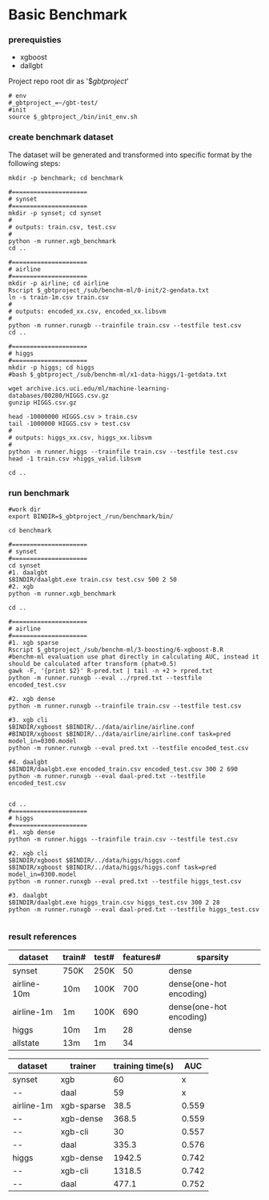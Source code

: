 Basic Benchmark
===================

### prerequisties

+ xgboost
+ dallgbt

Project repo root dir as '$_gbtproject_'

```
# env
#_gbtproject_=~/gbt-test/
#init
source $_gbtproject_/bin/init_env.sh
```

### create benchmark dataset

The dataset will be generated and transformed into specific format by the following steps:

```
mkdir -p benchmark; cd benchmark

#=====================
# synset
#=====================
mkdir -p synset; cd synset
#
# outputs: train.csv, test.csv
#
python -m runner.xgb_benchmark
cd ..

#=====================
# airline
#=====================
mkdir -p airline; cd airline
Rscript $_gbtproject_/sub/benchm-ml/0-init/2-gendata.txt
ln -s train-1m.csv train.csv
#
# outputs: encoded_xx.csv, encoded_xx.libsvm
#
python -m runner.runxgb --trainfile train.csv --testfile test.csv
cd ..

#=====================
# higgs
#=====================
mkdir -p higgs; cd higgs
#bash $_gbtproject_/sub/benchm-ml/x1-data-higgs/1-getdata.txt

wget archive.ics.uci.edu/ml/machine-learning-databases/00280/HIGGS.csv.gz
gunzip HIGGS.csv.gz

head -10000000 HIGGS.csv > train.csv
tail -1000000 HIGGS.csv > test.csv
#
# outputs: higgs_xx.csv, higgs_xx.libsvm
#
python -m runner.higgs --trainfile train.csv --testfile test.csv
head -1 train.csv >higgs_valid.libsvm

cd ..

```

### run benchmark
```
#work dir
export BINDIR=$_gbtproject_/run/benchmark/bin/

cd benchmark

#=====================
# synset
#=====================
cd synset
#1. daalgbt
$BINDIR/daalgbt.exe train.csv test.csv 500 2 50
#2. xgb
python -m runner.xgb_benchmark

cd ..

#=====================
# airline
#=====================
#1. xgb sparse
Rscript $_gbtproject_/sub/benchm-ml/3-boosting/6-xgboost-B.R
#benchm-ml evaluation use phat directly in calculating AUC, instead it should be calculated after transform (phat>0.5)
gawk -F, '{print $2}' R-pred.txt | tail -n +2 > rpred.txt
python -m runner.runxgb --eval ../rpred.txt --testfile encoded_test.csv

#2. xgb dense
python -m runner.runxgb --trainfile train.csv --testfile test.csv

#3. xgb cli
$BINDIR/xgboost $BINDIR/../data/airline/airline.conf
#BINDIR/xgboost $BINDIR/../data/airline/airline.conf task=pred model_in=0300.model
python -m runner.runxgb --eval pred.txt --testfile encoded_test.csv

#4. daalgbt
$BINDIR/daalgbt.exe encoded_train.csv encoded_test.csv 300 2 690
python -m runner.runxgb --eval daal-pred.txt --testfile encoded_test.csv


cd ..
#=====================
# higgs
#=====================
#1. xgb dense
python -m runner.higgs --trainfile train.csv --testfile test.csv

#2. xgb cli
$BINDIR/xgboost $BINDIR/../data/higgs/higgs.conf
$BINDIR/xgboost $BINDIR/../data/higgs/higgs.conf task=pred model_in=0300.model
python -m runner.runxgb --eval pred.txt --testfile higgs_test.csv

#3. daalgbt
$BINDIR/daalgbt.exe higgs_train.csv higgs_test.csv 300 2 28
python -m runner.runxgb --eval daal-pred.txt --testfile higgs_test.csv


```


### result references 

dataset     |   train#   | test#    | features#     |  sparsity
---         |   ---     | --        |   --------    |   ----------
synset      | 750K      | 250K      |   50          |  dense
airline-10m|  10m   | 100K      |   700         |  dense(one-hot encoding) 
airline-1m  |  1m   | 100K      |   690         |  dense(one-hot encoding) 
higgs       | 10m   |   1m      |   28          |  dense
allstate    | 13m   |   1m      |   34          |  

dataset | trainer |  training time(s)   |   AUC
----    | ----    |  -------         |   -----------
synset  | xgb     |  60              | x
--        | daal    |  59              | x
airline-1m| xgb-sparse  | 38.5  |   0.559
--        | xgb-dense  | 368.5  |   0.559
--        | xgb-cli   | 30  | 0.557
--        | daal  |   335.3   | 0.576
higgs     | xgb-dense  | 1942.5  |   0.742
--        | xgb-cli   | 1318.5  | 0.742
--        | daal  | 477.1   | 0.752



